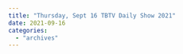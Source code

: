 ```yaml
---
title: "Thursday, Sept 16 TBTV Daily Show 2021"
date: 2021-09-16
categories: 
  - "archives"
---
```



